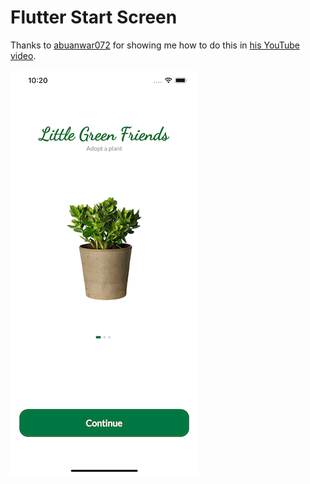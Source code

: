 # Flutter Start Screen

Thanks to [abuanwar072](https://github.com/abuanwar072) for showing me how to do this in [his YouTube video](https://www.youtube.com/watch?v=YEJPg2jwzI8).

![Screen Shot](image1-300.png)
